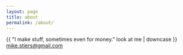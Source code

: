 ```yaml
---
layout: page
title: about
permalink: /about/
---
```

{{ "I make stuff, sometimes even for money." look at me | downcase }}
<a href="mailto:mike.stiers@gmail.com">mike.stiers@gmail.com</a>